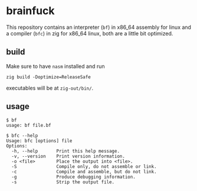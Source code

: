 brainfuck
=========
This repository contains an interpreter (`bf`) in x86_64 assembly for linux and
a compiler (`bfc`) in zig for x86_64 linux, both are a little bit optimized.

build
-----
Make sure to have `nasm` installed and run

    zig build -Doptimize=ReleaseSafe

executables will be at `zig-out/bin/`.

usage
-----
```console
$ bf
usage: bf file.bf

$ bfc --help
Usage: bfc [options] file
Options:
  -h, --help       Print this help message.
  -v, --version    Print version information.
  -o <file>        Place the output into <file>.
  -S               Compile only, do not assemble or link.
  -c               Compile and assemble, but do not link.
  -g               Produce debugging information.
  -s               Strip the output file.
```
